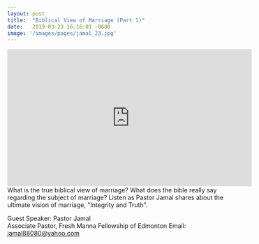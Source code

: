```yaml
---
layout: post
title:  "Biblical View of Marriage (Part 1)"
date:   2019-03-23 16:16:01 -0600
image: '/images/pages/jamal_23.jpg'
---
```

<iframe width="560" height="315" src="https://www.youtube.com/embed/kpyYoztiFZs" frameborder="0" allow="accelerometer; autoplay; encrypted-media; gyroscope; picture-in-picture" allowfullscreen></iframe>
What is the true biblical view of marriage? What does the bible really say regarding the subject of marriage? 
Listen as Pastor Jamal shares about the ultimate vision of marriage, "Integrity and Truth". 
<br>

Guest Speaker: Pastor Jamal <br>
Associate Pastor, Fresh Manna Fellowship of Edmonton 
Email: jamal88080@yahoo.com
